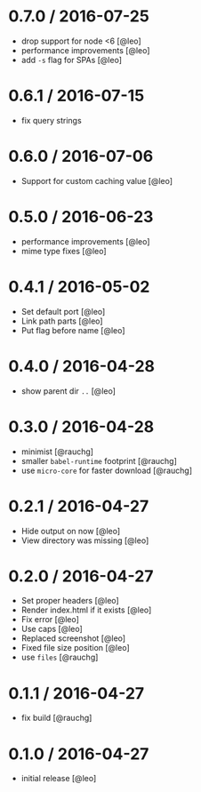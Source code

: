 
0.7.0 / 2016-07-25
==================

  * drop support for node <6 [@leo]
  * performance improvements [@leo]
  * add `-s` flag for SPAs [@leo]

0.6.1 / 2016-07-15
==================

  * fix query strings

0.6.0 / 2016-07-06
==================

  * Support for custom caching value [@leo]

0.5.0 / 2016-06-23
==================

  * performance improvements [@leo]
  * mime type fixes [@leo]

0.4.1 / 2016-05-02
==================

  * Set default port [@leo]
  * Link path parts [@leo]
  * Put flag before name [@leo]

0.4.0 / 2016-04-28
==================

  * show parent dir `..` [@leo]

0.3.0 / 2016-04-28
==================

  * minimist [@rauchg]
  * smaller `babel-runtime` footprint [@rauchg]
  * use `micro-core` for faster download [@rauchg]

0.2.1 / 2016-04-27
==================

  * Hide output on now [@leo]
  * View directory was missing [@leo]

0.2.0 / 2016-04-27
==================

  * Set proper headers [@leo]
  * Render index.html if it exists [@leo]
  * Fix error [@leo]
  * Use caps [@leo]
  * Replaced screenshot [@leo]
  * Fixed file size position [@leo]
  * use `files` [@rauchg]

0.1.1 / 2016-04-27
==================

  * fix build [@rauchg]

0.1.0 / 2016-04-27
==================

  * initial release [@leo]
